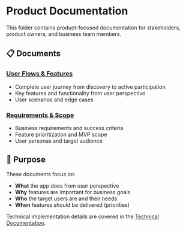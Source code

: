# Product Documentation

This folder contains product-focused documentation for stakeholders, product owners, and business team members.

## 📋 Documents

### [User Flows & Features](./user-flows.md)

- Complete user journey from discovery to active participation
- Key features and functionality from user perspective
- User scenarios and edge cases

### [Requirements & Scope](./requirements.md)

- Business requirements and success criteria
- Feature prioritization and MVP scope
- User personas and target audience

## 🎯 Purpose

These documents focus on:

- **What** the app does from user perspective
- **Why** features are important for business goals
- **Who** the target users are and their needs
- **When** features should be delivered (priorities)

Technical implementation details are covered in the [Technical Documentation](../technical/).
